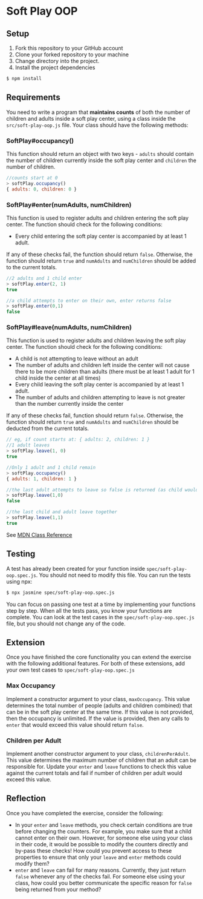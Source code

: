 # Soft Play OOP

## Setup

1. Fork this repository to your GitHub account
2. Clone your forked repository to your machine
3. Change directory into the project.
4. Install the project dependencies

```sh
$ npm install
```

## Requirements
You need to write a program that **maintains counts** of both the number of children and adults inside a soft play center, using a class inside the `src/soft-play-oop.js` file. Your class should have the following methods:


### SoftPlay#occupancy()
This function should return an object with two keys - `adults` should contain the number of children currently inside the soft play center and `children` the number of children.
```js
//counts start at 0
> softPlay.occupancy()
{ adults: 0, children: 0 }
```

### SoftPlay#enter(numAdults, numChildren)
This function is used to register adults and children entering the soft play center. The function should check for the following conditions:

* Every child entering the soft play center is accompanied by at least 1 adult.

If any of these checks fail, the function should return `false`. Otherwise, the function should return `true` and `numAdults` and `numChildren` should be added to the current totals.

```js
//2 adults and 1 child enter
> softPlay.enter(2, 1)
true
```
```js
//a child attempts to enter on their own, enter returns false
> softPlay.enter(0,1)  
false
```
### SoftPlay#leave(numAdults, numChildren)
This function is used to register adults and children leaving the soft play center. The function should check for the following conditions:

* A child is not attempting to leave without an adult
* The number of adults and children left inside the center will not cause there to be more children than adults (there must be at least 1 adult for 1 child inside the center at all times)
* Every child leaving the soft play center is accompanied by at least 1 adult.
* The number of adults and children attempting to leave is not greater than the number currently inside the center

If any of these checks fail, function should return `false`. Otherwise, the function should return `true` and `numAdults` and `numChildren` should be deducted from the current totals.

```js
// eg, if count starts at: { adults: 2, children: 1 }
//1 adult leaves
> softPlay.leave(1, 0)
true

//Only 1 adult and 1 child remain
> softPlay.occupancy()
{ adults: 1, children: 1 }

//the last adult attempts to leave so false is returned (as child would be on their own in soft play)
> softPlay.leave(1,0)
false

//the last child and adult leave together
> softPlay.leave(1,1)
true
```


See [MDN Class Reference](https://developer.mozilla.org/en-US/docs/Web/JavaScript/Reference/Classes)

## Testing
A test has already been created for your function inside
`spec/soft-play-oop.spec.js`. You should not need to modify this file. You can run the tests using npx:

```sh
$ npx jasmine spec/soft-play-oop.spec.js
```

You can focus on passing one test at a time by implementing your functions step by step. When all the tests pass, you know your functions are complete. You can look at the test cases in the `spec/soft-play-oop.spec.js` file, but you should not change any of the code.

## Extension
Once you have finished the core functionality you can extend the exercise with the following additional features. For both of these extensions, add your own test cases to `spec/soft-play-oop.spec.js`

### Max Occupancy
Implement a constructor argument to your class, `maxOccupancy`. This value determines the total number of people (adults and children combined) that can be in the soft play center at the same time. If this value is not provided, then the occupancy is unlimited. If the value is provided, then any calls to `enter` that would exceed this value should return `false`.

### Children per Adult
Implement another constructor argument to your class, `childrenPerAdult`. This value determines the maximum number of children that an adult can be responsible for. Update your `enter` and `leave` functions to check this value against the current totals and fail if number of children per adult would exceed this value.

## Reflection
Once you have completed the exercise, consider the following:
* In your `enter` and `leave` methods, you check certain conditions are true before changing the counters. For example, you make sure that a child cannot enter on their own. However, for someone else using your class in their code, it would be possible to modify the counters directly and by-pass these checks! How could you prevent access to these properties to ensure that only your `leave` and `enter` methods could modify them?
* `enter` and `leave` can fail for many reasons. Currently, they just return `false` whenever any of the checks fail. For someone else using your class, how could you better communicate the specific reason for `false` being returned from your method?
